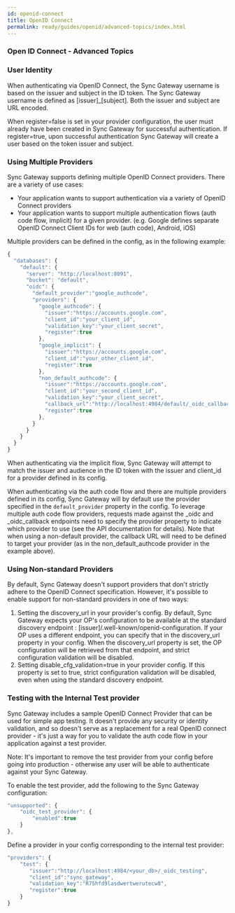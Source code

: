 ```yaml
---
id: openid-connect
title: OpenID Connect
permalink: ready/guides/openid/advanced-topics/index.html
---
```


### Open ID Connect - Advanced Topics

### User Identity

When authenticating via OpenID Connect, the Sync Gateway username is based on the issuer and subject in the ID token. The Sync Gateway username is defined as [issuer]_[subject].  Both the issuer and subject are URL encoded.

When register=false is set in your provider configuration, the user must already have been created in Sync Gateway for successful authentication.  If register=true, upon successful authentication Sync Gateway will create a user based on the token issuer and subject.

### Using Multiple Providers

Sync Gateway supports defining multiple OpenID Connect providers. There are a variety of use cases:

 - Your application wants to support authentication via a variety of OpenID Connect providers 
 - Your application wants to support multiple authentication flows (auth code flow, implicit) for a given provider.  (e.g. Google defines separate OpenID Connect Client IDs for web (auth code), Android, iOS)

Multiple providers can be defined in the config, as in the following example:
```javascript
{
  "databases": {
    "default": {
      "server": "http://localhost:8091",
      "bucket": "default",
      "oidc": {
        "default_provider":"google_authcode",
		"providers": {
  		  "google_authcode": {
      		"issuer":"https://accounts.google.com",
      		"client_id":"your_client_id",
      		"validation_key":"your_client_secret",
      		"register":true
  		  },
  		  "google_implicit": {
            "issuer":"https://accounts.google.com",
  			"client_id":"your_other_client_id",
            "register":true
          },
  		  "non_default_authcode": {
      		"issuer":"https://accounts.google.com",
      		"client_id":"your_second_client_id",
      		"validation_key":"your_client_secret",
            "callback_url":"http://localhost:4984/default/_oidc_callback?provider=second_authcode",
      		"register":true
  		  },
  		}
  	  }
	}
  }
}
```

When authenticating via the implicit flow, Sync Gateway will attempt to match the issuer and audience in the ID token with the issuer and client_id for a provider defined in its config.  

When authenticating via the auth code flow and there are multiple providers defined in its config, Sync Gateway will by default use the provider specified in the `default_provider` property in the config.  To leverage multiple auth code flow providers, requests made against the _oidc and _oidc_callback endpoints need to specify the provider property to indicate which provider to use (see the API documentation for details).  Note that when using a non-default provider, the callback URL will need to be defined to target your provider (as in the non_default_authcode provider in the example above).


### Using Non-standard Providers

By default, Sync Gateway doesn't support providers that don't strictly adhere to the OpenID Connect specification.  However, it's possible to enable support for non-standard providers in one of two ways:

 1. Setting the discovery_url in your provider's config.  By default, Sync Gateway expects your OP's configuration to be available at the standard discovery endpoint : [issuer]/.well-known/openid-configuration.  If your OP uses a different endpoint, you can specify that in the discovery_url property in your config.  When the discovery_url property is set, the OP configuration will be retrieved from that endpoint, and strict configuration validation will be disabled.
 2. Setting disable_cfg_validation=true in your provider config.  If this property is set to true, strict configuration validation will be disabled, even when using the standard discovery endpoint.



### Testing with the Internal Test provider

Sync Gateway includes a sample OpenID Connect Provider that can be used for simple app testing.  It doesn't provide any security or identity validation, and so doesn't serve as a replacement for a real OpenID connect provider - it's just a way for you to validate the auth code flow in your application against a test provider. 

Note: It's important to remove the test provider from your config before going into production - otherwise any user will be able to authenticate against your Sync Gateway.

To enable the test provider, add the following to the Sync Gateway configuration:

```javascript
"unsupported": {
    "oidc_test_provider": {
        "enabled":true
    }
},
```

Define a provider in your config corresponding to the internal test provider:

```javascript
"providers": {
	"test": {
	   "issuer":"http://localhost:4984/<your_db>/_oidc_testing",
	   "client_id":"sync_gateway",
	   "validation_key":"R75hfd9lasdwertwerutecw8",
	   "register":true
	}
}
```
